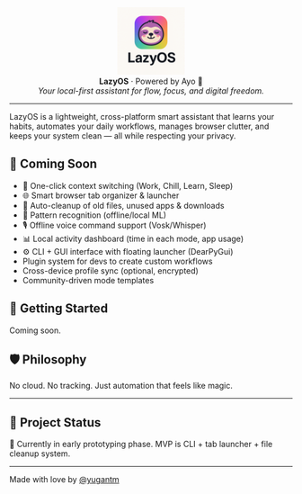 <p align="center">
  <img src="https://raw.githubusercontent.com/YugantM/lazyos/main/assets/images/logo/logo_main.png" height="120px"><br>
  <b>LazyOS</b> · Powered by Ayo 🧠<br>
  <i>Your local-first assistant for flow, focus, and digital freedom.</i>
</p>
<hr>


LazyOS is a lightweight, cross-platform smart assistant that learns your habits, automates your daily workflows, manages browser clutter, and keeps your system clean — all while respecting your privacy.

## 🎯 Coming Soon

- 🔁 One-click context switching (Work, Chill, Learn, Sleep)
- 🌐 Smart browser tab organizer & launcher
- 📁 Auto-cleanup of old files, unused apps & downloads
- 🧠 Pattern recognition (offline/local ML)
- 🎙️ Offline voice command support (Vosk/Whisper)
- 📊 Local activity dashboard (time in each mode, app usage)
- ⚙️ CLI + GUI interface with floating launcher (DearPyGui)
- Plugin system for devs to create custom workflows
- Cross-device profile sync (optional, encrypted)
- Community-driven mode templates

## 🚀 Getting Started

Coming soon.

## 🛡️ Philosophy

No cloud. No tracking. Just automation that feels like magic.

---

## 🔗 Project Status

🚧 Currently in early prototyping phase. MVP is CLI + tab launcher + file cleanup system.

---

Made with love by [@yugantm](https://github.com/yugantm)

